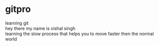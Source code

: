 # gitpro
learning git <br>
hey there my name is vishal singh <br>
learning the slow process that helps you to move faster then the normal world
